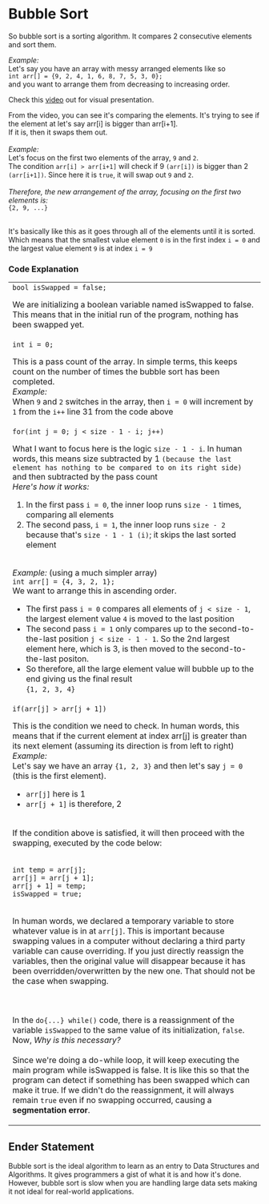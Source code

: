 <h1>Bubble Sort</h1>
<p>So bubble sort is a sorting algorithm. It compares 2 consecutive elements and sort them.</p>
<p><i>Example:</i><br>
  Let's say you have an array with messy arranged elements like so<br>
  <code>int arr[] = {9, 2, 4, 1, 6, 8, 7, 5, 3, 0};</code><br>
  and you want to arrange them from decreasing to increasing order.<br>
</p>
<p>
  Check this <a href='https://en.wikipedia.org/wiki/Bubble_sort#/media/File:Bubble-sort-example-300px.gif' target="_blank">video</a> out for visual presentation.
</p>
<p>
  From the video, you can see it's comparing the elements. It's trying to see if the element at let's say arr[i] is bigger than arr[i+1].<br>
  If it is, then it swaps them out.<br><br>
  <i>Example:</i><br>
  Let's focus on the first two elements of the array, <code>9</code> and <code>2</code>.<br>
  The condition <code>arr[i] > arr[i+1]</code> will check if 9 <code>(arr[i])</code> is bigger than 2 <code>(arr[i+1])</code>. Since here it is <code>true</code>, it will swap out <code>9</code> and <code>2</code>.<br><br>
  <i>Therefore, the new arrangement of the array, focusing on the first two elements is:</i><br>
  <code>{2, 9, ...}</code><br><br>

  It's basically like this as it goes through all of the elements until it is sorted. Which means that the smallest value element <code>0</code> is in the first index <code>i = 0</code> and the largest value element <code>9</code> is at index <code>i = 9</code>
</p>

<h3>Code Explanation</h3>
<table>
  <tbody>
    <tr>
      <td>
        <code>bool isSwapped = false;</code><br>
        <p>We are initializing a boolean variable named isSwapped to false. This means that in the initial run of the program, nothing has been swapped yet.</p>
      </td>
    </tr>
    <tr>
      <td>
        <code>int i = 0;</code><br>
      <p>This is a pass count of the array. In simple terms, this keeps count on the number of times the bubble sort has been completed.<br>
        <i>Example:</i><br>
        When <code>9</code> and <code>2</code> switches in the array, then <code>i = 0</code> will increment by <code>1</code> from the <code>i++</code> line 31 from the code above
      </p>
      </td>
    </tr>
    <tr>
      <td>
        <code>for(int j = 0; j < size - 1 - i; j++)</code><br>
        <p>
          What I want to focus here is the logic <code>size - 1 - i</code>. In human words, this means size subtracted by 1 <code>(because the last element has nothing to be compared to on its right side)</code> and then subtracted by the pass count<br>
          <i>Here's how it works:</i><br>
          <ol>
            <li>In the first pass <code>i = 0</code>, the inner loop runs <code>size - 1</code> times, comparing all elements</li>
            <li>The second pass, <code>i = 1</code>, the inner loop runs <code>size - 2</code> because that's <code>size - 1 - 1 (i)</code>; it skips the last sorted element </li>
          </ol>
          <br>
          <i>Example:</i> (using a much simpler array)<br>
          <code>int arr[] = {4, 3, 2, 1};</code><br>
          We want to arrange this in ascending order.<br>
          <ul>
            <li>The first pass <code>i = 0</code> compares all elements of <code>j < size - 1</code>, the largest element value <code>4</code> is moved to the last position</li>
            <li>The second pass <code>i = 1</code> only compares up to the second-to-the-last position <code>j < size - 1 - 1</code>. So the 2nd largest element here, which is 3, is then moved to the second-to-the-last positon.</li>
            <li>So therefore, all the large element value will bubble up to the end giving us the final result<br><code>{1, 2, 3, 4}</code></li>
          </ul>
        </p>
      </td>
    </tr>
    <tr>
      <td>
        <code>if(arr[j] > arr[j + 1])</code><br>
        <p>This is the condition we need to check. In human words, this means that if the current element at index arr[j] is greater than its next element (assuming its direction is from left to right)<br>
          <i>Example:</i><br>
          Let's say we have an array <code>{1, 2, 3}</code> and then let's say <code>j = 0</code> (this is the first element).<br>
          <ul>
            <li><code>arr[j]</code> here is 1</li>
            <li><code>arr[j + 1]</code> is therefore, 2</li>
          </ul>
        </p>
      </td>
    </tr>
    <tr>
      <td>
        <p>If the condition above is satisfied, it will then proceed with the swapping, executed by the code below:</p><br>
        <code>int temp = arr[j];</code><br>
        <code>arr[j] = arr[j + 1];</code><br>
        <code>arr[j + 1] = temp;</code><br>
        <code>isSwapped = true;</code><br>
        <br><p>
          In human words, we declared a temporary variable to store whatever value is in at <code>arr[j]</code>. This is important because swapping values in a computer without declaring a third party variable can cause overriding. If you just directly reassign the variables, then the original value will disappear because it has been overridden/overwritten by the new one. That should not be the case when swapping.
        </p><br>
      </td>
    </tr>
    <tr>
      <td>
        <p>In the <code>do{...} while()</code> code, there is a reassignment of the variable <code>isSwapped</code> to the same value of its initialization, <code>false</code>. Now, <i>Why is this necessary?</i><br>
        <br>
          Since we're doing a do-while loop, it will keep executing the main program while isSwapped is false. It is like this so that the program can detect if something has been swapped which can make it true. If we didn't do the reassignment, it will always remain <code>true</code> even if no swapping occurred, causing a <strong>segmentation error</strong>. 
        </p>
      </td>
    </tr>
  </tbody>
</table>

<h2>Ender Statement</h2>
<p>Bubble sort is the ideal algorithm to learn as an entry to Data Structures and Algorithms. It gives programmers a gist of what it is and how it's done. However, bubble sort is slow when you are handling large data sets making it not ideal for real-world applications.</p>
